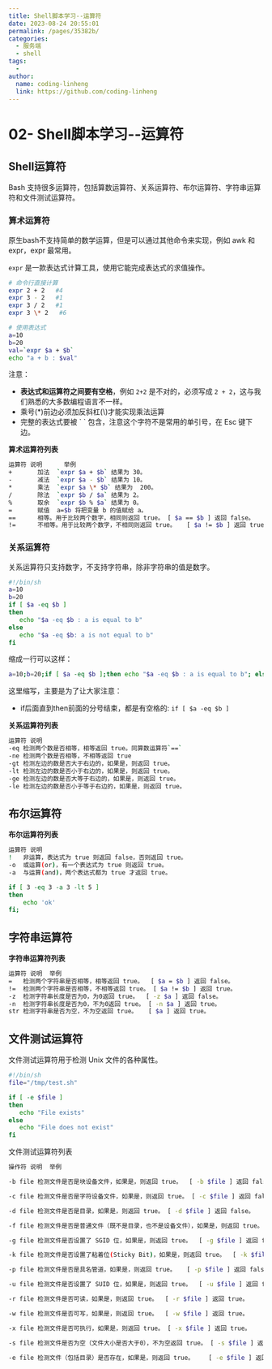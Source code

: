 ```yaml
---
title: Shell脚本学习--运算符
date: 2023-08-24 20:55:01
permalink: /pages/35382b/
categories:
  - 服务端
  - shell
tags:
  - 
author: 
  name: coding-linheng
  link: https://github.com/coding-linheng
---
```

# 02- Shell脚本学习--运算符

## Shell运算符

Bash 支持很多运算符，包括算数运算符、关系运算符、布尔运算符、字符串运算符和文件测试运算符。

### 算术运算符
原生bash不支持简单的数学运算，但是可以通过其他命令来实现，例如 awk 和 expr，expr 最常用。

`expr` 是一款表达式计算工具，使用它能完成表达式的求值操作。
```bash
# 命令行直接计算
expr 2 + 2   #4
expr 3 - 2   #1
expr 3 / 2   #1
expr 3 \* 2   #6

# 使用表达式
a=10
b=20
val=`expr $a + $b`
echo "a + b : $val"
```

注意：

* **表达式和运算符之间要有空格**，例如 `2+2` 是不对的，必须写成 `2 + 2`，这与我们熟悉的大多数编程语言不一样。
* 乘号(*)前边必须加反斜杠(\\)才能实现乘法运算
* 完整的表达式要被 \` ` 包含，注意这个字符不是常用的单引号，在 Esc 键下边。


**算术运算符列表**
```bash
运算符	说明	    举例
+	    加法	`expr $a + $b` 结果为 30。
-   	减法	`expr $a - $b` 结果为 10。
*	    乘法	`expr $a \* $b` 结果为  200。
/	    除法	`expr $b / $a` 结果为 2。
%	    取余	`expr $b % $a` 结果为 0。
=	    赋值	a=$b 将把变量 b 的值赋给 a。
==	    相等。用于比较两个数字，相同则返回 true。	[ $a == $b ] 返回 false。
!=	    不相等。用于比较两个数字，不相同则返回 true。	[ $a != $b ] 返回 true。
```

### 关系运算符
关系运算符只支持数字，不支持字符串，除非字符串的值是数字。

```bash
#!/bin/sh
a=10
b=20
if [ $a -eq $b ]
then
   echo "$a -eq $b : a is equal to b"
else
   echo "$a -eq $b: a is not equal to b"
fi
```

缩成一行可以这样：
```bash
a=10;b=20;if [ $a -eq $b ];then echo "$a -eq $b : a is equal to b"; else echo "$a -eq $b: a is not equal to b"; fi
```
这里缩写，主要是为了让大家注意：

* if后面直到then前面的分号结束，都是有空格的: `if [ $a -eq $b ]`

**关系运算符列表**
```bash
运算符	说明
-eq	检测两个数是否相等，相等返回 true。同算数运算符`==`
-ne	检测两个数是否相等，不相等返回 true
-gt	检测左边的数是否大于右边的，如果是，则返回 true。
-lt	检测左边的数是否小于右边的，如果是，则返回 true。
-ge	检测左边的数是否大等于右边的，如果是，则返回 true。
-le	检测左边的数是否小于等于右边的，如果是，则返回 true。

```

## 布尔运算符
**布尔运算符列表**
```bash
运算符	说明
!	非运算，表达式为 true 则返回 false，否则返回 true。
-o	或运算(or)，有一个表达式为 true 则返回 true。
-a	与运算(and)，两个表达式都为 true 才返回 true。
```
```bash
if [ 3 -eq 3 -a 3 -lt 5 ]
then
    echo 'ok'
fi;
```

## 字符串运算符

**字符串运算符列表**
```bash
运算符	说明	举例
=	检测两个字符串是否相等，相等返回 true。	[ $a = $b ] 返回 false。
!=	检测两个字符串是否相等，不相等返回 true。	[ $a != $b ] 返回 true。
-z	检测字符串长度是否为0，为0返回 true。	[ -z $a ] 返回 false。
-n	检测字符串长度是否为0，不为0返回 true。	[ -n $a ] 返回 true。
str	检测字符串是否为空，不为空返回 true。	[ $a ] 返回 true。
```

## 文件测试运算符

文件测试运算符用于检测 Unix 文件的各种属性。

```bash
#!/bin/sh
file="/tmp/test.sh"

if [ -e $file ]
then
   echo "File exists"
else
   echo "File does not exist"
fi
```

文件测试运算符列表
```bash
操作符	说明	举例

-b file	检测文件是否是块设备文件，如果是，则返回 true。	[ -b $file ] 返回 false。

-c file	检测文件是否是字符设备文件，如果是，则返回 true。	[ -c $file ] 返回 false。

-d file	检测文件是否是目录，如果是，则返回 true。	[ -d $file ] 返回 false。

-f file	检测文件是否是普通文件（既不是目录，也不是设备文件），如果是，则返回 true。	[ -f $file ] 返回 true。

-g file	检测文件是否设置了 SGID 位，如果是，则返回 true。	[ -g $file ] 返回 false。

-k file	检测文件是否设置了粘着位(Sticky Bit)，如果是，则返回 true。	[ -k $file ] 返回 false。

-p file	检测文件是否是具名管道，如果是，则返回 true。	[ -p $file ] 返回 false。

-u file	检测文件是否设置了 SUID 位，如果是，则返回 true。	[ -u $file ] 返回 false。

-r file	检测文件是否可读，如果是，则返回 true。	[ -r $file ] 返回 true。

-w file	检测文件是否可写，如果是，则返回 true。	[ -w $file ] 返回 true。

-x file	检测文件是否可执行，如果是，则返回 true。	[ -x $file ] 返回 true。

-s file	检测文件是否为空（文件大小是否大于0），不为空返回 true。	[ -s $file ] 返回 true。

-e file	检测文件（包括目录）是否存在，如果是，则返回 true。	[ -e $file ] 返回 true。
```